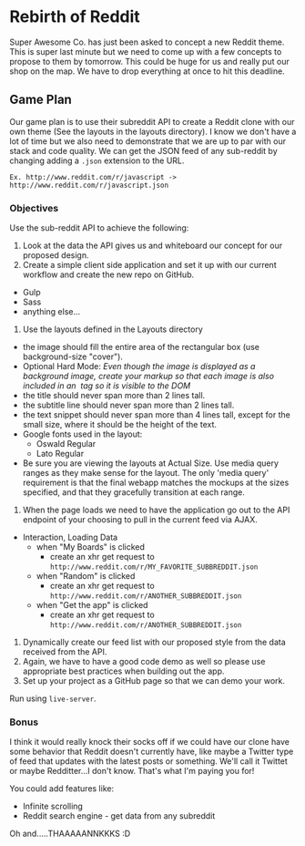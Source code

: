 # Rebirth of Reddit

Super Awesome Co. has just been asked to concept a new Reddit theme. This is super last minute but we need to come up with a few concepts to propose to them by tomorrow. This could be huge for us and really put our shop on the map. We have to drop everything at once to hit this deadline.

## Game Plan

Our game plan is to use their subreddit API to create a Reddit clone with our own theme (See the layouts in the layouts directory). I know we don't have a lot of time but we also need to demonstrate that we are up to par with our stack and code quality. We can get the JSON feed of any sub-reddit by changing adding a `.json` extension to the URL.

`Ex. http://www.reddit.com/r/javascript -> http://www.reddit.com/r/javascript.json`

### Objectives

Use the sub-reddit API to achieve the following:

1. Look at the data the API gives us and whiteboard our concept for our proposed design.
1. Create a simple client side application and set it up with our current workflow and create the new repo on GitHub.
  * Gulp
  * Sass
  * anything else...
1. Use the layouts defined in the Layouts directory
  - the image should fill the entire area of the rectangular box (use background-size "cover").
  - Optional Hard Mode: *Even though the image is displayed as a background image, create your markup so that each image is also included in an <img> tag so it is visible to the DOM*
  - the title should never span more than 2 lines tall.
  - the subtitle line should never span more than 2 lines tall.
  - the text snippet should never span more than 4 lines tall, except for the small size, where it should be the height of the text.
  - Google fonts used in the layout:
    - Oswald Regular
    - Lato Regular
  - Be sure you are viewing the layouts at Actual Size. Use media query ranges as they make sense for the layout. The only 'media query' requirement is that the final webapp matches the mockups at the sizes specified, and that they gracefully transition at each range.
1. When the page loads we need to have the application go out to the API endpoint of your choosing to pull in the current feed via AJAX.
  - Interaction, Loading Data
    - when "My Boards" is clicked
      - create an xhr get request to `http://www.reddit.com/r/MY_FAVORITE_SUBBREDDIT.json`
    - when "Random" is clicked
      - create an xhr get request to `http://www.reddit.com/r/ANOTHER_SUBBREDDIT.json`
    - when "Get the app" is clicked
      - create an xhr get request to `http://www.reddit.com/r/ANOTHER_SUBBREDDIT.json`
1. Dynamically create our feed list with our proposed style from the data received from the API.
1. Again, we have to have a good code demo as well so please use appropriate best practices when building out the app.
1. Set up your project as a GitHub page so that we can demo your work.

Run using `live-server`.

### Bonus

I think it would really knock their socks off if we could have our clone have some behavior that Reddit doesn't currently have, like maybe a Twitter type of feed that updates with the latest posts or something. We'll call it Twittet or maybe Redditter...I don't know. That's what I'm paying you for!

You could add features like:
  - Infinite scrolling
  - Reddit search engine - get data from any subreddit

Oh and.....THAAAAANNKKKS :D
